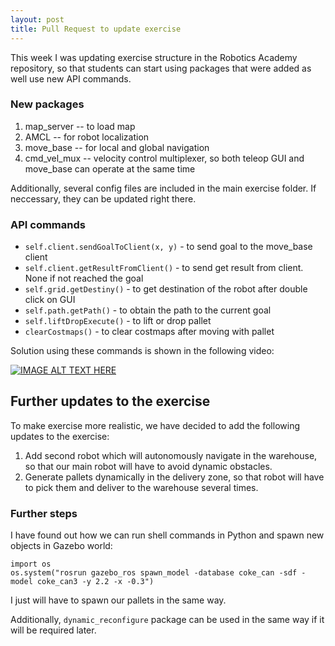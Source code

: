 ```yaml
---
layout: post
title: Pull Request to update exercise
---
```


This week I was updating exercise structure in the Robotics Academy repository, so that students can start using packages that were added as well use new API commands. 

### New packages
1. map_server -- to load map
2. AMCL -- for robot localization
3. move_base -- for local and global navigation
4. cmd_vel_mux -- velocity control multiplexer, so both teleop GUI and move_base can operate at the same time

Additionally, several config files are included in the main exercise folder. If neccessary, they can be updated right there.

### API commands
* `self.client.sendGoalToClient(x, y)` - to send goal to the move_base client
* `self.client.getResultFromClient()` - to send get result from client. None if not reached the goal
* `self.grid.getDestiny()` - to get destination of the robot after double click on GUI
* `self.path.getPath()` - to obtain the path to the current goal
* `self.liftDropExecute()` - to lift or drop pallet
* `clearCostmaps()` - to clear costmaps after moving with pallet

Solution using these commands is shown in the following video:

[![IMAGE ALT TEXT HERE](https://img.youtube.com/vi/kMKzMY0jVZY/0.jpg)](https://youtu.be/kMKzMY0jVZY)

## Further updates to the exercise

To make exercise more realistic, we have decided to add the following updates to the exercise:

1. Add second robot which will autonomously navigate in the warehouse, so that our main robot will have to avoid dynamic obstacles.
2. Generate pallets dynamically in the delivery zone, so that robot will have to pick them and deliver to the warehouse several times.

### Further steps

I have found out how we can run shell commands in Python and spawn new objects in Gazebo world:
```
import os
os.system("rosrun gazebo_ros spawn_model -database coke_can -sdf -model coke_can3 -y 2.2 -x -0.3")
```

I just will have to spawn our pallets in the same way.

Additionally, ```dynamic_reconfigure``` package can be used in the same way if it will be required later.